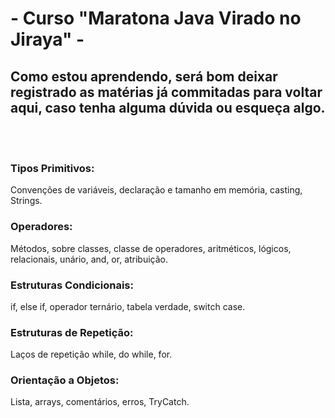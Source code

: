 # - Curso "Maratona Java Virado no Jiraya" -

## Como estou aprendendo, será bom deixar registrado as matérias já commitadas para voltar aqui, caso tenha alguma dúvida ou esqueça algo.

</br></br>

### Tipos Primitivos:
Convenções de variáveis, declaração e tamanho em memória, casting, Strings.

### Operadores:
Métodos, sobre classes, classe de operadores, aritméticos, lógicos, relacionais, unário, and, or, atribuição.

### Estruturas Condicionais:
if, else if, operador ternário, tabela verdade, switch case.

### Estruturas de Repetição:
Laços de repetição while, do while, for.

### Orientação a Objetos:
Lista, arrays, comentários, erros, TryCatch.